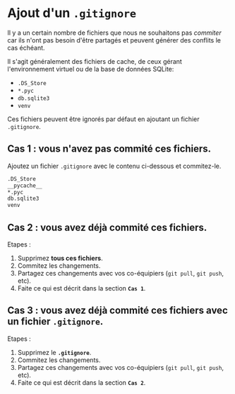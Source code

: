# Ajout d'un `.gitignore`

Il y a un certain nombre de fichiers que nous ne souhaitons pas *commiter* car ils n'ont pas besoin d'être partagés et peuvent générer des conflits le cas échéant.

Il s'agit généralement des fichiers de cache, de ceux gérant l'environnement virtuel ou de la base de données SQLite:
- `.DS_Store`
- `*.pyc`
- `db.sqlite3`
- `venv`

Ces fichiers peuvent être ignorés par défaut en ajoutant un fichier `.gitignore`.

## Cas 1 : vous n'avez pas commité ces fichiers.

Ajoutez un fichier `.gitignore` avec le contenu ci-dessous et commitez-le.

```bash
.DS_Store
__pycache__
*.pyc
db.sqlite3
venv
```

## Cas 2 : vous avez déjà commité ces fichiers.

Etapes :
1. Supprimez **tous ces fichiers**.
2. Commitez les changements.
3. Partagez ces changements avec vos co-équipiers (`git pull`, `git push`, etc).
4. Faite ce qui est décrit dans la section **`Cas 1`**.

## Cas 3 : vous avez déjà commité ces fichiers avec un fichier `.gitignore`.

Etapes :
1. Supprimez le **`.gitignore`**.
2. Commitez les changements.
3. Partagez ces changements avec vos co-équipiers (`git pull`, `git push`, etc).
4. Faite ce qui est décrit dans la section **`Cas 2`**.
